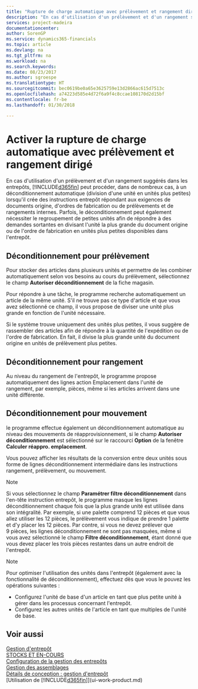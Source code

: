 ```yaml
---
title: "Rupture de charge automatique avec prélèvement et rangement dirigé | Microsoft Docs"
description: "En cas d'utilisation d'un prélèvement et d'un rangement suggérés dans les entrepôts, vous pouvez diviser une unité en unités plus petites lors de la création des instructions entrepôt répondant aux exigences de documents origine, d'ordres de fabrication ou de prélèvements et de rangements internes."
services: project-madeira
documentationcenter: 
author: SorenGP
ms.service: dynamics365-financials
ms.topic: article
ms.devlang: na
ms.tgt_pltfrm: na
ms.workload: na
ms.search.keywords: 
ms.date: 08/23/2017
ms.author: sgroespe
ms.translationtype: HT
ms.sourcegitcommit: bec0619be0a65e3625759e13d2866ac615d7513c
ms.openlocfilehash: a74223d585e4d72f6a9f4c8ccae108170d2d15bf
ms.contentlocale: fr-be
ms.lasthandoff: 01/30/2018

---
```

# <a name="enable-automatic-breaking-bulk-with-directed-put-away-and-pick"></a>Activer la rupture de charge automatique avec prélèvement et rangement dirigé
En cas d'utilisation d'un prélèvement et d'un rangement suggérés dans les entrepôts, [!INCLUDE[d365fin](includes/d365fin_md.md)] peut procéder, dans de nombreux cas, à un déconditionnement automatique (division d'une unité en unités plus petites) lorsqu'il crée des instructions entrepôt répondant aux exigences de documents origine, d'ordres de fabrication ou de prélèvements et de rangements internes. Parfois, le déconditionnement peut également nécessiter le regroupement de petites unités afin de répondre à des demandes sortantes en divisant l'unité la plus grande du document origine ou de l'ordre de fabrication en unités plus petites disponibles dans l'entrepôt.   

## <a name="breakbulking-in-picks"></a>Déconditionnement pour prélèvement  
Pour stocker des articles dans plusieurs unités et permettre de les combiner automatiquement selon vos besoins au cours du prélèvement, sélectionnez le champ **Autoriser déconditionnement** de la fiche magasin.  

Pour répondre à une tâche, le programme recherche automatiquement un article de la même unité. S'il ne trouve pas ce type d'article et que vous avez sélectionné ce champ, il vous propose de diviser une unité plus grande en fonction de l'unité nécessaire.  

Si le système trouve uniquement des unités plus petites, il vous suggère de rassembler des articles afin de répondre à la quantité de l'expédition ou de l'ordre de fabrication. En fait, il divise la plus grande unité du document origine en unités de prélèvement plus petites.  

## <a name="breakbulking-in-put-aways"></a>Déconditionnement pour rangement  
Au niveau du rangement de l'entrepôt, le programme propose automatiquement des lignes action Emplacement dans l'unité de rangement, par exemple, pièces, même si les articles arrivent dans une unité différente.  

## <a name="breakbulking-in-movements"></a>Déconditionnement pour mouvement  
le programme effectue également un déconditionnement automatique au niveau des mouvements de réapprovisionnement, si le champ **Autoriser déconditionnement** est sélectionné sur le raccourci **Option** de la fenêtre **Calculer réappro. emplacement**.  

Vous pouvez afficher les résultats de la conversion entre deux unités sous forme de lignes déconditionnement intermédiaire dans les instructions rangement, prélèvement, ou mouvement.  

> [!NOTE]  
>  Si vous sélectionnez le champ **Paramétrer filtre déconditionnement** dans l'en-tête instruction entrepôt, le programme masque les lignes déconditionnement chaque fois que la plus grande unité est utilisée dans son intégralité. Par exemple, si une palette comprend 12 pièces et que vous allez utiliser les 12 pièces, le prélèvement vous indique de prendre 1 palette et d'y placer les 12 pièces. Par contre, si vous ne devez prélever que 9 pièces, les lignes déconditionnement ne sont pas masquées, même si vous avez sélectionné le champ **Filtre déconditionnement**, étant donné que vous devez placer les trois pièces restantes dans un autre endroit de l'entrepôt.  

> [!NOTE]  
>  Pour optimiser l'utilisation des unités dans l'entrepôt (également avec la fonctionnalité de déconditionnement), effectuez dès que vous le pouvez les opérations suivantes :  
>   
> - Configurez l'unité de base d'un article en tant que plus petite unité à gérer dans les processus concernant l'entrepôt.  
> - Configurez les autres unités de l'article en tant que multiples de l'unité de base.  

## <a name="see-also"></a>Voir aussi  
[Gestion d'entrepôt](warehouse-manage-warehouse.md)  
[STOCKS ET EN-COURS](inventory-manage-inventory.md)  
[Configuration de la gestion des entrepôts](warehouse-setup-warehouse.md)     
[Gestion des assemblages](assembly-assemble-items.md)    
[Détails de conception : gestion d'entrepôt](design-details-warehouse-management.md)  
[Utilisation de [!INCLUDE[d365fin](includes/d365fin_md.md)]](ui-work-product.md)  

